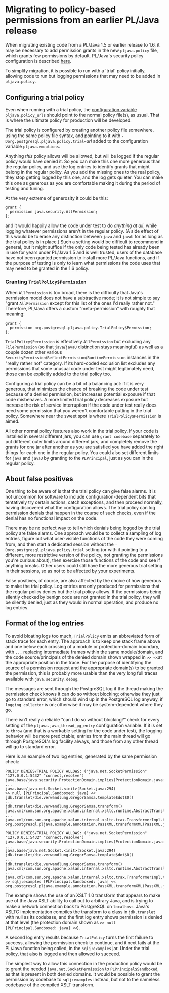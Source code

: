 # Migrating to policy-based permissions from an earlier PL/Java release

When migrating existing code from a PL/Java 1.5 or earlier release to 1.6,
it may be necessary to add permission grants in the new `pljava.policy` file,
which grants few permissions by default. PL/Java's security policy configuration
is described [here][policy].

To simplify migration, it is possible to run with a 'trial' policy initially,
allowing code to run but logging permissions that may need to be added in
`pljava.policy`.

## Configuring a trial policy

Even when running with a trial policy, the [configuration variable][vbls]
`pljava.policy_urls` should point to the normal policy file(s), as usual.
That is where the ultimate policy for production will be developed.

The trial policy is configured by creating another policy file somewhere, using
the same policy file syntax, and pointing to it with
`-Dorg.postgresql.pljava.policy.trial=`_url_ added to the configuration variable
`pljava.vmoptions`.

Anything _this_ policy allows will be allowed, but will be logged if the regular
policy would have denied it. So you can make this one more generous than the
regular policy, and use the log entries to identify grants that might belong in
the regular policy. As you add the missing ones to the real policy, they stop
getting logged by this one, and the log gets quieter. You can make this one as
generous as you are comfortable making it during the period of testing and
tuning.

At the very extreme of generosity it could be this:

```
grant {
  permission java.security.AllPermission;
};
```

and it would happily allow the code under test to do _anything at all_, while
logging whatever permissions aren't in the regular policy. (A side effect of
this would be to erase any distinction between `java` and `javaU` for as long as
the trial policy is in place.) Such a setting would be difficult to recommend in
general, but it might suffice if the only code being tested has already been in
use for years under PL/Java 1.5 and is well trusted, users of the database have
not been granted permission to install more PL/Java functions, and if
the purpose of testing is only to learn what permissions the code uses that
may need to be granted in the 1.6 policy.

### Granting `TrialPolicy$Permission`

When `AllPermission` is too broad, there is the difficulty that Java's
permission model does not have a subtractive mode; it is not simple to say
"grant `AllPermission` except for this list of the ones I'd really rather not."
Therefore, PL/Java offers a custom "meta-permission" with roughly that meaning:

```
grant {
  permission org.postgresql.pljava.policy.TrialPolicy$Permission;
};
```

`TrialPolicy$Permission`  is effectively `AllPermission` but excluding any
`FilePermission` (so that `java`/`javaU` distinction stays meaningful) as well
as a couple dozen other various
`SecurityPermission`/`ReflectPermission`/`RuntimePermission` instances in the
"really rather not" category. If its hard-coded exclusion list excludes
any permissions that some unusual code under test might legitimately need,
those can be explicitly added to the trial policy too.

Configuring a trial policy can be a bit of a balancing act: if it is very
generous, that minimizes the chance of breaking the code under test because of
a denied permission, but increases potential exposure if that code misbehaves.
A more limited trial policy decreases exposure but increase the risk of
service interruption if the code under test really does need some permission
that you weren't comfortable putting in the trial policy. Somewhere near
the sweet spot is where `TrialPolicy$Permission` is aimed.

All other normal policy features also work in the trial policy. If your
code is installed in several different jars, you can use `grant codebase`
separately to put different outer limits around different jars, and completely
remove the grants for one jar after another as you are satisfied you have added
the right things for each one in the regular policy. You could also set
different limits for `java` and `javaU` by granting to the `PLPrincipal`,
just as you can in the regular policy.

## About false positives

One thing to be aware of is that the trial policy can give false alarms. It is
not uncommon for software to include configuration-dependent bits that
tentatively try certain actions, catch exceptions, and then proceed normally,
having discovered what the configuration allows. The trial policy can log
permission denials that happen in the course of such checks, even if the denial
has no functional impact on the code.

There may be no perfect way to tell which denials being logged by the trial
policy are false alarms. One approach would be to collect a sampling of log
entries, figure out what user-visible functions of the code they were coming
from, and then start a dedicated session without the
`-Dorg.postgresql.pljava.policy.trial` setting (or with it pointing to a
different, more restrictive version of the policy, not granting the permissions
you're curious about), then exercise those functions of the code and see if
anything breaks. Other users could still have the more generous trial setting in
their sessions, so as not to be affected by your experiments.

False positives, of course, are also affected by the choice of how generous to
make the trial policy. Log entries are only produced for permissions that the
regular policy denies but the trial policy allows. If the permissions being
silently checked by benign code are not granted in the trial policy, they will
be silently denied, just as they would in normal operation, and produce no
log entries.

## Format of the log entries

To avoid bloating logs too much, `TrialPolicy` emits an abbreviated form of
stack trace for each entry. The approach is to keep one stack frame above and
one below each crossing of a module or protection-domain boundary, with `...`
replacing intermediate frames within the same module/domain, and the code
source/principals of the denied domain shown wrapped in `>> <<`at
the appropriate position in the trace. For the purpose of identifying the
source of a permission request and the appropriate domain(s) to be granted
the permission, this is probably more usable than the very long full traces
available with `java.security.debug`.

The messages are sent through the PostgreSQL log if the thread making the
permission check knows it can do so without blocking; otherwise they just go to
standard error, which should wind up in the PostgreSQL log anyway, if
`logging_collector` is on; otherwise it may be system-dependent where they go.

There isn't really a reliable "can I do so without blocking?" check for every
setting of the `pljava.java_thread_pg_entry` configuration variable.
If it is set to `throw` (and that is a workable setting for the code under
test), the logging behavior will be more predictable; entries from the main
thread will go through PostgreSQL's log facility always, and those from any
other thread will go to standard error.

Here is an example of two log entries, generated by the same permission check:

```
POLICY DENIES/TRIAL POLICY ALLOWS: ("java.net.SocketPermission" "127.0.0.1:5432" "connect,resolve")
java.base/java.security.ProtectionDomain.implies(ProtectionDomain.java:321)
...
java.base/java.net.Socket.<init>(Socket.java:294)
>> null [PLPrincipal.Sandboxed: java] <<
jdk.translet/die.verwandlung.GregorSamsa.template$dot$0()
...
jdk.translet/die.verwandlung.GregorSamsa.transform()
java.xml/com.sun.org.apache.xalan.internal.xsltc.runtime.AbstractTranslet.transform(AbstractTranslet.java:624)
...
java.xml/com.sun.org.apache.xalan.internal.xsltc.trax.TransformerImpl.transform(TransformerImpl.java:383)
org.postgresql.pljava.example.annotation.PassXML.transformXML(PassXML.java:561)

POLICY DENIES/TRIAL POLICY ALLOWS: ("java.net.SocketPermission" "127.0.0.1:5432" "connect,resolve")
java.base/java.security.ProtectionDomain.implies(ProtectionDomain.java:321)
...
java.base/java.net.Socket.<init>(Socket.java:294)
jdk.translet/die.verwandlung.GregorSamsa.template$dot$0()
...
jdk.translet/die.verwandlung.GregorSamsa.transform()
java.xml/com.sun.org.apache.xalan.internal.xsltc.runtime.AbstractTranslet.transform(AbstractTranslet.java:624)
...
java.xml/com.sun.org.apache.xalan.internal.xsltc.trax.TransformerImpl.transform(TransformerImpl.java:383)
>> sqlj:examples [PLPrincipal.Sandboxed: java] <<
org.postgresql.pljava.example.annotation.PassXML.transformXML(PassXML.java:561)
```

The example shows the use of an XSLT 1.0 transform that appears to
make use of the Java XSLT ability to call out to arbitrary Java, and is trying
to make a network connection back to PostgreSQL on `localhost`. Java's XSLTC
implementation compiles the transform to a class in `jdk.translet` with null
as its codebase, and the first log entry shows permission is denied at that
level (the protection domain shown as
`>> null [PLPrincipal.Sandboxed: java] <<`).

A second log entry results because `TrialPolicy` turns the first failure to
success, allowing the permission check to continue, and it next fails at
the PL/Java function being called, in the `sqlj:examples` jar. Under the trial
policy, that also is logged and then allowed to succeed.

The simplest way to allow this connection in the production policy would be
to grant the needed `java.net.SocketPermission` to `PLPrincipal$Sandboxed`,
as that is present in both denied domains. It would be possible to grant
the permission by codebase to `sqlj:examples` instead, but not to
the nameless codebase of the compiled XSLT transform.

[policy]: policy.html
[vbls]: variables.html
